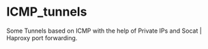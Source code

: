 # ICMP_tunnels
Some Tunnels based on ICMP with the help of Private IPs and Socat | Haproxy port forwarding.
